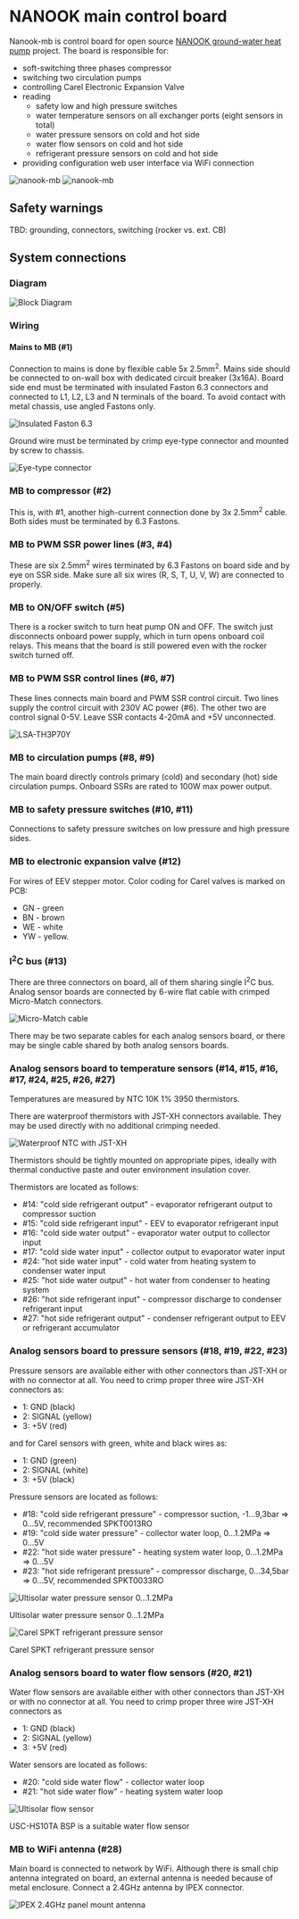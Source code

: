 # NANOOK main control board

Nanook-mb is control board for open source [NANOOK ground-water heat pump](http://www.nanook.cc) project. The board is responsible for:

- soft-switching three phases compressor
- switching two circulation pumps
- controlling Carel Electronic Expansion Valve
- reading
  - safety low and high pressure switches
  - water temperature sensors on all exchanger ports (eight sensors in total)
  - water pressure sensors on cold and hot side
  - water flow sensors on cold and hot side
  - refrigerant pressure sensors on cold and hot side
- providing configuration web user interface via WiFi connection

![nanook-mb](images/render1.png)
![nanook-mb](images/render2.png)

## Safety warnings
TBD: grounding, connectors, switching (rocker vs. ext. CB)

## System connections

### Diagram
![Block Diagram](images/dia.png)

### Wiring

#### Mains to MB (#1)
Connection to mains is done by flexible cable 5x 2.5mm<sup>2</sup>. Mains side should be connected to on-wall box with dedicated circuit breaker (3x16A). Board side end must be terminated with insulated Faston 6.3 connectors and connected to L1, L2, L3 and N terminals of the board. To avoid contact with metal chassis, use angled Fastons only.

![Insulated Faston 6.3](images/faston-6.3-angle.jpg)

Ground wire must be terminated by crimp eye-type connector and mounted by screw to chassis.

![Eye-type connector](images/eye.jpg)

### MB to compressor (#2)
This is, with #1, another high-current connection done by 3x 2.5mm<sup>2</sup> cable. Both sides must be terminated by 6.3 Fastons. 

### MB to PWM SSR power lines (#3, #4)
These are six 2.5mm<sup>2</sup> wires terminated by 6.3 Fastons on board side and by eye on SSR side. Make sure all six wires (R, S, T, U, V, W) are connected to properly.

### MB to ON/OFF switch (#5)
There is a rocker switch to turn heat pump ON and OFF. The switch just disconnects onboard power supply, which in turn opens onboard coil relays. This means that the board is still powered even with the rocker switch turned off.

### MB to PWM SSR control lines (#6, #7)
These lines connects main board and PWM SSR control circuit. Two lines supply the control circuit with 230V AC power (#6). The other two are control signal 0-5V. Leave SSR contacts 4-20mA and +5V unconnected.

![LSA-TH3P70Y](images/LSA-TH3P70Y.jpg)

### MB to circulation pumps (#8, #9)
The main board directly controls primary (cold) and secondary (hot) side circulation pumps. Onboard SSRs are rated to 100W max power output.

### MB to safety pressure switches (#10, #11)
Connections to safety pressure switches on low pressure and high pressure sides.

### MB to electronic expansion valve (#12)
For wires of EEV stepper motor. Color coding for Carel valves is marked on PCB:
- GN - green
- BN - brown
- WE - white
- YW - yellow.

### I<sup>2</sup>C bus (#13)
There are three connectors on board, all of them sharing single I<sup>2</sup>C bus. Analog sensor boards are connected by 6-wire flat cable with crimped Micro-Match connectors. 

![Micro-Match cable](images/mm-6.jpg)

There may be two separate cables for each analog sensors board, or there may be single cable shared by both analog sensors boards.

### Analog sensors board to temperature sensors (#14, #15, #16, #17, #24, #25, #26, #27)
Temperatures are measured by NTC 10K 1% 3950 thermistors.

There are waterproof thermistors with JST-XH connectors available. They may be used directly with no additional crimping needed.

![Waterproof NTC with JST-XH](images/ntc.jpg)

Thermistors should be tightly mounted on appropriate pipes, ideally with thermal conductive paste and outer environment insulation cover.

Thermistors are located as follows:
- #14: "cold side refrigerant output" - evaporator refrigerant output to compressor suction
- #15: "cold side refrigerant input" - EEV to evaporator refrigerant input
- #16: "cold side water output" - evaporator water output to collector input
- #17: "cold side water input" - collector output to evaporator water input
- #24: "hot side water input" - cold water from heating system to condenser water input
- #25: "hot side water output" - hot water from condenser to heating system
- #26: "hot side refrigerant input" - compressor discharge to condenser refrigerant input
- #27: "hot side refrigerant output" - condenser refrigerant output to EEV or refrigerant accumulator

### Analog sensors board to pressure sensors (#18, #19, #22, #23)
Pressure sensors are available either with other connectors than JST-XH or with no connector at all. You need to crimp proper three wire JST-XH connectors as:

- 1: GND (black)
- 2: SIGNAL (yellow)
- 3: +5V (red)

and for Carel sensors with green, white and black wires as: 

- 1: GND (green)
- 2: SIGNAL (white)
- 3: +5V (black)


Pressure sensors are located as follows:
- #18: "cold side refrigerant pressure" - compressor suction, -1...9,3bar => 0...5V, recommended SPKT0013RO
- #19: "cold side water pressure" - collector water loop, 0...1.2MPa => 0...5V
- #22: "hot side water pressure" - heating system water loop, 0...1.2MPa => 0...5V
- #23: "hot side refrigerant pressure" - compressor discharge, 0...34,5bar => 0...5V, recommended SPKT0033RO


![Ultisolar water pressure sensor 0...1.2MPa](images/ultisolar-water-pressure.jpg)

Ultisolar water pressure sensor 0...1.2MPa


![Carel SPKT refrigerant pressure sensor](images/spkt.jpg)

Carel SPKT refrigerant pressure sensor


### Analog sensors board to water flow sensors (#20, #21)
Water flow sensors are available either with other connectors than JST-XH or with no connector at all. You need to crimp proper three wire JST-XH connectors as 
- 1: GND (black)
- 2: SIGNAL (yellow)
- 3: +5V (red)

Water sensors are located as follows:
- #20: "cold side water flow" - collector water loop
- #21: "hot side water flow" - heating system water loop

![Ultisolar flow sensor](images/ultisolar-flow-1.jpg)

USC-HS10TA BSP is a suitable water flow sensor

### MB to WiFi antenna (#28)

Main board is connected to network by WiFi. Although there is small chip antenna integrated on board, an external antenna is needed because of metal enclosure. Connect a 2.4GHz antenna by IPEX connector.

![IPEX 2.4GHz panel mount antenna](images/ipex-antenna.jpg)